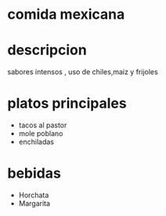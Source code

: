 # comida mexicana

# descripcion 
sabores intensos , uso de chiles,maiz y frijoles

# platos principales 
- tacos al pastor
- mole poblano
- enchiladas 

# bebidas 
- Horchata 
- Margarita
